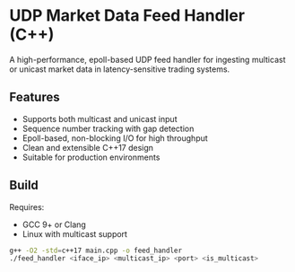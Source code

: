 # UDP Market Data Feed Handler (C++)

A high-performance, epoll-based UDP feed handler for ingesting multicast or unicast market data in latency-sensitive trading systems.

## Features

- Supports both multicast and unicast input
- Sequence number tracking with gap detection
- Epoll-based, non-blocking I/O for high throughput
- Clean and extensible C++17 design
- Suitable for production environments

## Build

Requires:
- GCC 9+ or Clang
- Linux with multicast support

```bash
g++ -O2 -std=c++17 main.cpp -o feed_handler
./feed_handler <iface_ip> <multicast_ip> <port> <is_multicast>

